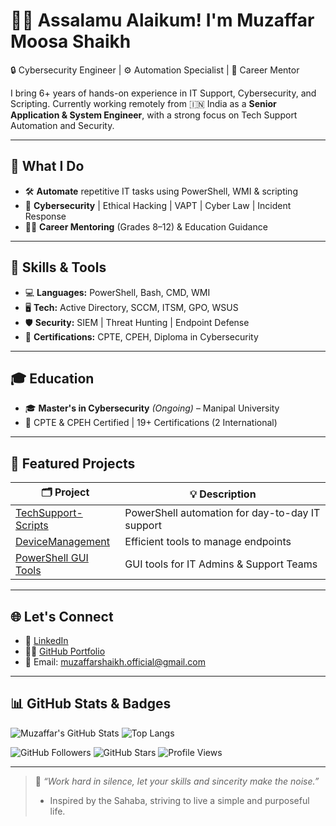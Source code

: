 # 👋🏼 Assalamu Alaikum! I'm **Muzaffar Moosa Shaikh**  
🔒 Cybersecurity Engineer | ⚙️ Automation Specialist | 🧠 Career Mentor

I bring 6+ years of hands-on experience in IT Support, Cybersecurity, and Scripting. Currently working remotely from 🇮🇳 India as a **Senior Application & System Engineer**, with a strong focus on Tech Support Automation and Security.

---

## 💼 What I Do

- 🛠️ **Automate** repetitive IT tasks using PowerShell, WMI & scripting
- 🔐 **Cybersecurity** | Ethical Hacking | VAPT | Cyber Law | Incident Response
- 🧑‍🏫 **Career Mentoring** (Grades 8–12) & Education Guidance

---

## 🧠 Skills & Tools

- 💻 **Languages:** PowerShell, Bash, CMD, WMI
- 🖥️ **Tech:** Active Directory, SCCM, ITSM, GPO, WSUS
- 🛡️ **Security:** SIEM | Threat Hunting | Endpoint Defense
- 📜 **Certifications:** CPTE, CPEH, Diploma in Cybersecurity

---

## 🎓 Education

- 🎓 **Master's in Cybersecurity** *(Ongoing)* – Manipal University  
- 🧾 CPTE & CPEH Certified | 19+ Certifications (2 International)

---

## 🚀 Featured Projects

| 🗂 Project | 💡 Description |
|-----------|----------------|
| [TechSupport-Scripts](https://github.com/Cyber-Shaikh/TechSupport-Scripts) | PowerShell automation for day-to-day IT support |
| [DeviceManagement](https://github.com/Cyber-Shaikh/DeviceManagement) | Efficient tools to manage endpoints |
| [PowerShell GUI Tools](https://github.com/Cyber-Shaikh/Powershell_GUI) | GUI tools for IT Admins & Support Teams |

---

## 🌐 Let's Connect

- 💼 [LinkedIn](https://www.linkedin.com/in/muzaffar-shaikh-tech-cyber/)
- 🧑‍💻 [GitHub Portfolio](https://github.com/Cyber-Shaikh)
- 📧 Email: muzaffarshaikh.official@gmail.com

---

## 📊 GitHub Stats & Badges

![Muzaffar's GitHub Stats](https://github-readme-stats.vercel.app/api?username=Cyber-Shaikh&show_icons=true&theme=tokyonight)
![Top Langs](https://github-readme-stats.vercel.app/api/top-langs/?username=Cyber-Shaikh&layout=compact&theme=tokyonight)

![GitHub Followers](https://img.shields.io/github/followers/Cyber-Shaikh?label=Followers&style=social)
![GitHub Stars](https://img.shields.io/github/stars/Cyber-Shaikh?style=social)
![Profile Views](https://komarev.com/ghpvc/?username=Cyber-Shaikh&label=Profile%20views&color=blue)

---

> 🕋 *“Work hard in silence, let your skills and sincerity make the noise.”*  
> - Inspired by the Sahaba, striving to live a simple and purposeful life.

